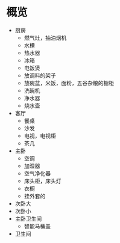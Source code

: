 # 概览
* 厨房
  * 燃气灶，抽油烟机
  * 水槽
  * 热水器
  * 冰箱
  * 电饭煲
  * 放调料的架子
  * 放碗盆，米饭，面粉，五谷杂粮的橱柜
  * 洗碗机
  * 净水器
  * 烧水壶
* 客厅
  * 餐桌
  * 沙发
  * 电视，电视柜
  * 茶几
* 主卧
  * 空调
  * 加湿器
  * 空气净化器
  * 床头柜，床头灯
  * 衣橱
  * 挂外套的
* 次卧大
* 次卧小
* 主卧卫生间
  * 智能马桶盖
* 卫生间